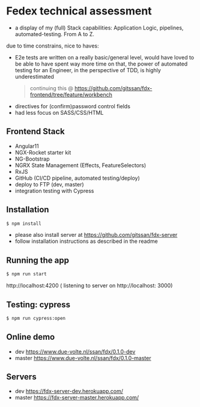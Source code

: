 # Fedex technical assessment

- a display of my (full) Stack capabilities: Application Logic, pipelines, automated-testing. From A to Z.

due to time constrains, nice to haves:

- E2e tests are written on a really basic/general level, would have loved to be able to have spent way more time on that, the power of automated testing for an Engineer, in the perspective of TDD, is highly underestimated
  > continuing this @ https://github.com/gitssan/fdx-frontend/tree/feature/workbench
- directives for (confirm)password control fields
- had less focus on SASS/CSS/HTML

## Frontend Stack

- Angular11
- NGX-Rocket starter kit
- NG-Bootstrap
- NGRX State Management (Effects, FeatureSelectors)
- RxJS
- GitHub (CI/CD pipeline, automated testing/deploy)
- deploy to FTP (dev, master)
- integration testing with Cypress

## Installation

```bash
$ npm install
```

- please also install server at https://github.com/gitssan/fdx-server
- follow installation instructions as described in the readme

## Running the app

```bash
$ npm run start
```

http://localhost:4200
( listening to server on http://localhost: 3000)

## Testing: cypress

```bash
$ npm run cypress:open
```

## Online demo

- dev https://www.due-volte.nl/ssan/fdx/0.1.0-dev
- master https://www.due-volte.nl/ssan/fdx/0.1.0-master

## Servers

- dev https://fdx-server-dev.herokuapp.com/
- master https://fdx-server-master.herokuapp.com/
